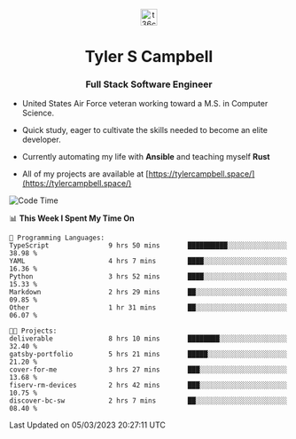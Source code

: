 <p align="center">
<a href="https://www.linkedin.com/in/t36campbell" target="blank"><img align="center" src="https://ik.imagekit.io/t36campbell/Portfolio/linkedin.png.original_m8bbGgPh6.png" alt="t36campbell" height="30" width="30" /></a>
</p>
<h1 align="center">Tyler S Campbell</h1>
<h3 align="center">Full Stack Software Engineer</h3>

* United States Air Force veteran working toward a M.S. in Computer Science.

* Quick study, eager to cultivate the skills needed to become an elite developer.

* Currently automating my life with **Ansible** and teaching myself **Rust**

* All of my projects are available at [https://tylercampbell.space/](https://tylercampbell.space/)

<!--START_SECTION:waka-->
![Code Time](http://img.shields.io/badge/Code%20Time-2%2C234%20hrs%2031%20mins-blue)

📊 **This Week I Spent My Time On** 

```text
💬 Programming Languages: 
TypeScript               9 hrs 50 mins       ██████████░░░░░░░░░░░░░░░   38.98 % 
YAML                     4 hrs 7 mins        ████░░░░░░░░░░░░░░░░░░░░░   16.36 % 
Python                   3 hrs 52 mins       ████░░░░░░░░░░░░░░░░░░░░░   15.33 % 
Markdown                 2 hrs 29 mins       ██░░░░░░░░░░░░░░░░░░░░░░░   09.85 % 
Other                    1 hr 31 mins        ██░░░░░░░░░░░░░░░░░░░░░░░   06.07 % 

🐱‍💻 Projects: 
deliverable              8 hrs 10 mins       ████████░░░░░░░░░░░░░░░░░   32.40 % 
gatsby-portfolio         5 hrs 21 mins       █████░░░░░░░░░░░░░░░░░░░░   21.20 % 
cover-for-me             3 hrs 27 mins       ███░░░░░░░░░░░░░░░░░░░░░░   13.68 % 
fiserv-rm-devices        2 hrs 42 mins       ███░░░░░░░░░░░░░░░░░░░░░░   10.75 % 
discover-bc-sw           2 hrs 7 mins        ██░░░░░░░░░░░░░░░░░░░░░░░   08.40 % 
```


 Last Updated on 05/03/2023 20:27:11 UTC
<!--END_SECTION:waka-->
